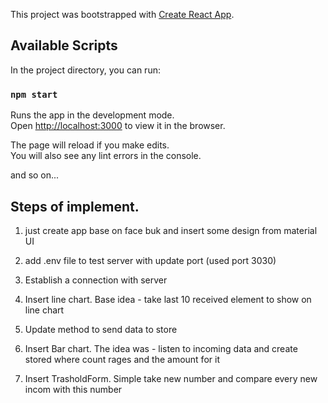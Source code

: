 
This project was bootstrapped with [Create React App](https://github.com/facebook/create-react-app).

## Available Scripts

In the project directory, you can run:

### `npm start`

Runs the app in the development mode.<br>
Open [http://localhost:3000](http://localhost:3000) to view it in the browser.

The page will reload if you make edits.<br>
You will also see any lint errors in the console.

and so on...

## Steps of implement.

1) just create app base on face buk and insert some design from material UI

2) add .env file to test server with update port (used port 3030)

3) Establish a connection with server

4) Insert line chart. Base idea - take last 10 received element to show on line chart

5) Update method to send data to store

6) Insert Bar chart. The idea was - listen to incoming data and create stored where count rages and the amount for it

7) Insert TrasholdForm. Simple take new number and compare every new incom with this number